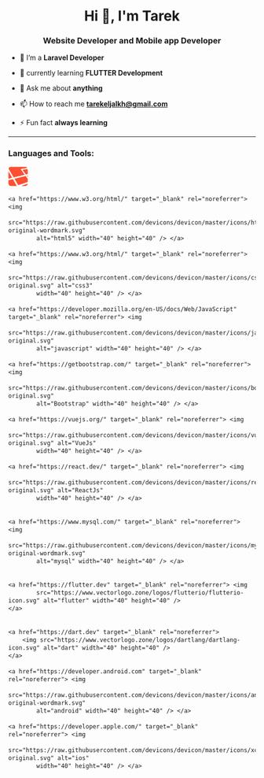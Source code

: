 <h1 align="center">Hi 👋, I'm Tarek</h1>
<h3 align="center">Website Developer and Mobile app Developer</h3>

- 🌱 I’m a **Laravel Developer** 
  
- 🌱 currently learning **FLUTTER Development**

- 💬 Ask me about **anything**

- 📫 How to reach me **tarekeljalkh@gmail.com**

- ⚡ Fun fact **always learning**


<hr></hr>
</p>

<html>
  <h3 align="left">Languages and Tools:</h3>
<p align="left">
<div>
    <a href="https://laravel.com" target="_blank" rel="noreferrer"> <img
            src="https://raw.githubusercontent.com/devicons/devicon/master/icons/laravel/laravel-plain.svg"
            alt="laravel" width="40" height="40" />
    </a>

    <a href="https://www.w3.org/html/" target="_blank" rel="noreferrer"> <img
            src="https://raw.githubusercontent.com/devicons/devicon/master/icons/html5/html5-original-wordmark.svg"
            alt="html5" width="40" height="40" /> </a>

    <a href="https://www.w3.org/html/" target="_blank" rel="noreferrer"> <img
            src="https://raw.githubusercontent.com/devicons/devicon/master/icons/css3/css3-original.svg" alt="css3"
            width="40" height="40" /> </a>

    <a href="https://developer.mozilla.org/en-US/docs/Web/JavaScript" target="_blank" rel="noreferrer"> <img
            src="https://raw.githubusercontent.com/devicons/devicon/master/icons/javascript/javascript-original.svg"
            alt="javascript" width="40" height="40" /> </a>

    <a href="https://getbootstrap.com/" target="_blank" rel="noreferrer"> <img
            src="https://raw.githubusercontent.com/devicons/devicon/master/icons/bootstrap/bootstrap-original.svg"
            alt="Bootstrap" width="40" height="40" /> </a>

    <a href="https://vuejs.org/" target="_blank" rel="noreferrer"> <img
            src="https://raw.githubusercontent.com/devicons/devicon/master/icons/vuejs/vuejs-original.svg" alt="VueJs"
            width="40" height="40" /> </a>

    <a href="https://react.dev/" target="_blank" rel="noreferrer"> <img
            src="https://raw.githubusercontent.com/devicons/devicon/master/icons/react/react-original.svg" alt="ReactJs"
            width="40" height="40" /> </a>


    <a href="https://www.mysql.com/" target="_blank" rel="noreferrer"> <img
            src="https://raw.githubusercontent.com/devicons/devicon/master/icons/mysql/mysql-original-wordmark.svg"
            alt="mysql" width="40" height="40" /> </a>


    <a href="https://flutter.dev" target="_blank" rel="noreferrer"> <img
            src="https://www.vectorlogo.zone/logos/flutterio/flutterio-icon.svg" alt="flutter" width="40" height="40" />
    </a>


    <a href="https://dart.dev" target="_blank" rel="noreferrer">
        <img src="https://www.vectorlogo.zone/logos/dartlang/dartlang-icon.svg" alt="dart" width="40" height="40" />
    </a>

    <a href="https://developer.android.com" target="_blank" rel="noreferrer"> <img
            src="https://raw.githubusercontent.com/devicons/devicon/master/icons/android/android-original-wordmark.svg"
            alt="android" width="40" height="40" /> </a>

    <a href="https://developer.apple.com/" target="_blank" rel="noreferrer"> <img
            src="https://raw.githubusercontent.com/devicons/devicon/master/icons/xcode/xcode-original.svg" alt="ios"
            width="40" height="40" /> </a>
</div>
</p>
</html>
